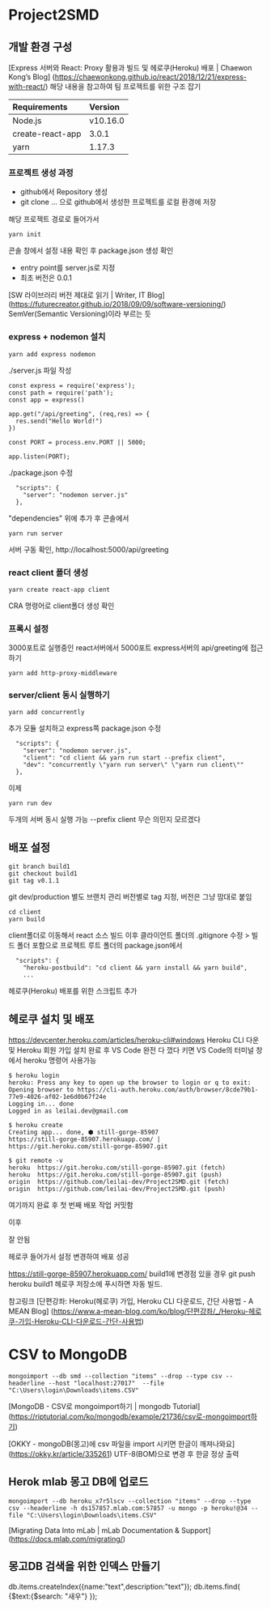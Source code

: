 # Project2SMD

## 개발 환경 구성
[Express 서버와 React: Proxy 활용과 빌드 및 헤로쿠(Heroku) 배포 | Chaewon Kong’s Blog] (https://chaewonkong.github.io/react/2018/12/21/express-with-react/)
해당 내용을 참고하여 팀 프로젝트를 위한 구조 잡기

|Requirements | Version|
|:---|:---|
|Node.js | v10.16.0|
|create-react-app|3.0.1|
|yarn|1.17.3|

### 프로젝트 생성 과정
- github에서 Repository 생성
- git clone ... 으로 github에서 생성한 프로젝트를 로컬 환경에 저장

해당 프로젝트 경로로 들어가서
```
yarn init
```

콘솔 창에서 설정 내용 확인 후 package.json 생성 확인
- entry point를 server.js로 지정
- 최초 버전은 0.0.1

[SW 라이브러리 버전 제대로 읽기 | Writer, IT Blog] (https://futurecreator.github.io/2018/09/09/software-versioning/)
SemVer(Semantic Versioning)이라 부르는 듯

### express + nodemon 설치
```
yarn add express nodemon
```

./server.js 파일 작성
```
const express = require('express');
const path = require('path');
const app = express()

app.get("/api/greeting", (req,res) => {
  res.send("Hello World!")
})

const PORT = process.env.PORT || 5000;

app.listen(PORT);
```

./package.json 수정
```
  "scripts": {
    "server": "nodemon server.js"
  },
```
"dependencies" 위에 추가 후 콘솔에서
```
yarn run server
```
서버 구동 확인, http://localhost:5000/api/greeting

### react client 폴더 생성
```
yarn create react-app client
```
CRA 명령어로 client폴더 생성 확인

### 프록시 설정
3000포트로 실행중인 react서버에서 5000포트 express서버의 api/greeting에 접근하기
```
yarn add http-proxy-middleware
```

### server/client 동시 실행하기
```
yarn add concurrently
```
추가 모듈 설치하고
express쪽 package.json 수정

```
  "scripts": {
    "server": "nodemon server.js",
    "client": "cd client && yarn run start --prefix client",
    "dev": "concurrently \"yarn run server\" \"yarn run client\""
  },
```

이제 
```
yarn run dev
```
두개의 서버 동시 실행 가능
--prefix client 무슨 의민지 모르겠다

## 배포 설정
```
git branch build1
git checkout build1
git tag v0.1.1
```
git dev/production 별도 브랜치 관리
버전별로 tag 지정, 버전은 그냥 맘대로 붙임

```
cd client
yarn build
```
client폴더로 이동해서 react 소스 빌드
이후 클라이언트 폴더의 .gitignore 수정 > 빌드 폴더 포함으로
프로젝트 루트 폴더의 package.json에서 
```
  "scripts": {
    "heroku-postbuild": "cd client && yarn install && yarn build",
    ...
```
헤로쿠(Heroku) 배포를 위한 스크립트 추가


## 헤로쿠 설치 및 배포
https://devcenter.heroku.com/articles/heroku-cli#windows
Heroku CLI 다운 및 Heroku 회원 가입
설치 완료 후
VS Code 완전 다 껐다 키면 VS Code의 터미널 창에서 heroku 명령어 사용가능
```
$ heroku login
heroku: Press any key to open up the browser to login or q to exit: 
Opening browser to https://cli-auth.heroku.com/auth/browser/8cde79b1-77e9-4026-af02-1e6d0b67f24e
Logging in... done
Logged in as leilai.dev@gmail.com
```

```
$ heroku create
Creating app... done, ⬢ still-gorge-85907
https://still-gorge-85907.herokuapp.com/ | https://git.heroku.com/still-gorge-85907.git
```

```
$ git remote -v
heroku  https://git.heroku.com/still-gorge-85907.git (fetch)
heroku  https://git.heroku.com/still-gorge-85907.git (push)
origin  https://github.com/leilai-dev/Project2SMD.git (fetch)
origin  https://github.com/leilai-dev/Project2SMD.git (push)
```

여기까지 완료 후 첫 번째 배포 작업 커밋함

이후 

잘 안됨

헤로쿠 들어가서 설정 변경하여 배포 성공

https://still-gorge-85907.herokuapp.com/
build1에 변경점 있을 경우
git push heroku build1
헤로쿠 저장소에 푸시하면 자동 빌드.

참고링크
[단편강좌: Heroku(헤로쿠) 가입, Heroku CLI 다운로드, 간단 사용법 - A MEAN Blog] (https://www.a-mean-blog.com/ko/blog/단편강좌/_/Heroku-헤로쿠-가입-Heroku-CLI-다운로드-간단-사용법)

# CSV to MongoDB
```
mongoimport --db smd --collection "items" --drop --type csv --headerline --host "localhost:27017"  --file "C:\Users\login\Downloads\items.CSV"
```

[MongoDB - CSV로 mongoimport하기 | mongodb Tutorial] (https://riptutorial.com/ko/mongodb/example/21736/csv로-mongoimport하기)

[OKKY - mongoDB(몽고)에 csv 파일을 import 시키면 한글이 깨져나와요] (https://okky.kr/article/335261)
UTF-8(BOM)으로 변경 후 한글 정상 출력

## Herok mlab 몽고 DB에 업로드
```
mongoimport --db heroku_x7r5lscv --collection "items" --drop --type csv --headerline -h ds157857.mlab.com:57857 -u mongo -p heroku!@34 --file "C:\Users\login\Downloads\items.CSV"
```
[Migrating Data Into mLab | mLab Documentation & Support] (https://docs.mlab.com/migrating/)



## 몽고DB 검색을 위한 인덱스 만들기
db.items.createIndex({name:"text",description:"text"});
db.items.find( {$text:{$search: "새우"} });